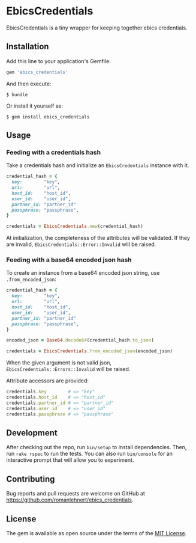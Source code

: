 # EbicsCredentials

EbicsCredentials is a tiny wrapper for keeping together ebics credentials.

## Installation

Add this line to your application's Gemfile:

```ruby
gem 'ebics_credentials'
```

And then execute:

    $ bundle

Or install it yourself as:

    $ gem install ebics_credentials

## Usage

### Feeding with a credentials hash
Take a credentials hash and initialize an `EbicsCredentials` instance with it. 
```ruby
credential_hash = {
  key:        "key",
  url:        "url",
  host_id:    "host_id",
  user_id:    "user_id",
  partner_id: "partner_id"
  passphrase: "passphrase",
}

credentials = EbicsCredentials.new(credential_hash)
```
At initialization, the completeness of the attributes will be validated. If they are invalid, `EbicsCredentials::Error::Invalid` will be raised. 


### Feeding with a base64 encoded json hash
To create an instance from a base64 encoded json string, use `.from_encoded_json`:
```ruby
credential_hash = {
  key:        "key",
  url:        "url",
  host_id:    "host_id",
  user_id:    "user_id",
  partner_id: "partner_id"
  passphrase: "passphrase",
}

encoded_json = Base64.decode64(credential_hash.to_json)

credentials = EbicsCredentials.from_encoded_json(encoded_json)
```
When the given argument is not valid json, `EbicsCredentials::Errors::Invalid` will be raised.

Attribute accessors are provided:
```ruby
credentials.key        # => "key"
credentials.host_id    # => "host_id"
credentials.partner_id # => "partner_id"
credentials.user_id    # => "user_id"
credentials.passphrase # => "passphrase"
```



## Development

After checking out the repo, run `bin/setup` to install dependencies. Then, run `rake rspec` to run the tests. You can also run `bin/console` for an interactive prompt that will allow you to experiment.

## Contributing

Bug reports and pull requests are welcome on GitHub at https://github.com/romanlehnert/ebics_credentials.


## License

The gem is available as open source under the terms of the [MIT License](http://opensource.org/licenses/MIT).

